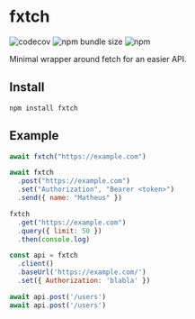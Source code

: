 # fxtch

![codecov](https://img.shields.io/codecov/c/gh/matheusbn/fxtch)
![npm bundle size](https://img.shields.io/bundlephobia/minzip/fxtch)
![npm](https://img.shields.io/npm/v/fxtch)


Minimal wrapper around fetch for an easier API.

## Install

`npm install fxtch`

## Example

```javascript
await fxtch("https://example.com")

await fxtch
  .post("https://example.com")
  .set("Authorization", "Bearer <token>")  
  .send({ name: "Matheus" })

fxtch
  .get("https://example.com")
  .query({ limit: 50 })
  .then(console.log)

const api = fxtch
  .client()
  .baseUrl('https://example.com/')
  .set({ Authorization: 'blabla' })

await api.post('/users')
await api.post('/users')
```  
